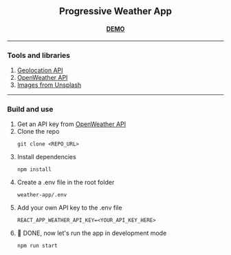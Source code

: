 <h2 align="center">
    Progressive Weather App
</h2>
<h4 align="center"><a href="https://www.web-app-gray.now.sh" target="_blank" rel="noopener noreferrer">DEMO</a></h4>

---
### Tools and libraries
1. [Geolocation API](https://developer.mozilla.org/en-US/docs/Web/API/Geolocation_API)
2. [OpenWeather API](https://openweathermap.org/api)
3. [Images from Unsplash](https://unsplash.com/)

---

### Build and use

1. Get an API key from [OpenWeather API](https://openweathermap.org/api)
2. Clone the repo
   ```shell
   git clone <REPO_URL>
   ```
3. Install dependencies
   ```shell
   npm install
   ```
4. Create a .env file in the root folder
   ```shell
   weather-app/.env
   ```
5. Add your own API key to the .env file
   ```shell
   REACT_APP_WEATHER_API_KEY=<YOUR_API_KEY_HERE>
   ```
6. :tada: DONE, now let's run the app in development mode
   ```shell
   npm run start
   ```


